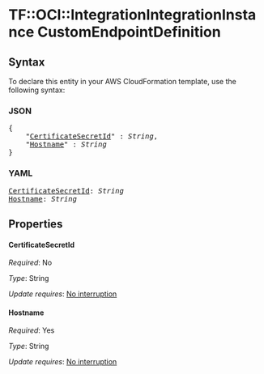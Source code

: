 # TF::OCI::IntegrationIntegrationInstance CustomEndpointDefinition

## Syntax

To declare this entity in your AWS CloudFormation template, use the following syntax:

### JSON

<pre>
{
    "<a href="#certificatesecretid" title="CertificateSecretId">CertificateSecretId</a>" : <i>String</i>,
    "<a href="#hostname" title="Hostname">Hostname</a>" : <i>String</i>
}
</pre>

### YAML

<pre>
<a href="#certificatesecretid" title="CertificateSecretId">CertificateSecretId</a>: <i>String</i>
<a href="#hostname" title="Hostname">Hostname</a>: <i>String</i>
</pre>

## Properties

#### CertificateSecretId

_Required_: No

_Type_: String

_Update requires_: [No interruption](https://docs.aws.amazon.com/AWSCloudFormation/latest/UserGuide/using-cfn-updating-stacks-update-behaviors.html#update-no-interrupt)

#### Hostname

_Required_: Yes

_Type_: String

_Update requires_: [No interruption](https://docs.aws.amazon.com/AWSCloudFormation/latest/UserGuide/using-cfn-updating-stacks-update-behaviors.html#update-no-interrupt)

